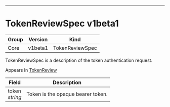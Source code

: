 

-----------
# TokenReviewSpec v1beta1



Group        | Version     | Kind
------------ | ---------- | -----------
Core | v1beta1 | TokenReviewSpec







TokenReviewSpec is a description of the token authentication request.

<aside class="notice">
Appears In <a href="#tokenreview-v1beta1">TokenReview</a> </aside>

Field        | Description
------------ | -----------
token <br /> *string*  | Token is the opaque bearer token.






